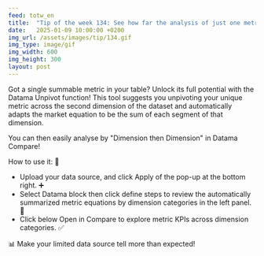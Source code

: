 ```yaml
---
feed: totw_en
title:  "Tip of the week 134: See how far the analysis of just one metric can take you with Datama auto unpivot function! 🌟"
date:   2025-01-09 10:00:00 +0200
img_url: /assets/images/tip/134.gif
img_type: image/gif
img_width: 600
img_height: 300
layout: post
---
```


Got a single summable metric in your table? Unlock its full potential with the Datama Unpivot function! 
This tool suggests you unpivoting your unique metric across the second dimension of the dataset and automatically adapts the market equation to be the sum of each segment of that dimension. 

You can then easily analyse by "Dimension then Dimension" in Datama Compare! 

How to use it: 🔧 
  * Upload your data source, and click Apply of the pop-up at the bottom right. ➕ 
  * Select Datama block then click define steps to review the automatically summarized metric equations by dimension categories in the left panel. 📂 
  * Click below Open in Compare to explore metric KPIs across dimension categories. ✅ 

📊 Make your limited data source tell more than expected!
